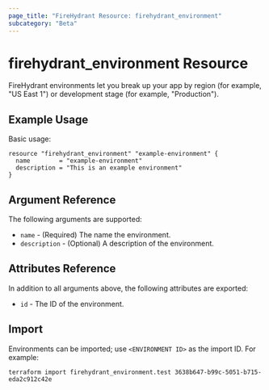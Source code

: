 ```yaml
---
page_title: "FireHydrant Resource: firehydrant_environment"
subcategory: "Beta"
---
```


# firehydrant_environment Resource

FireHydrant environments let you break up your app by region (for example, "US East 1")
or development stage (for example, "Production").

## Example Usage

Basic usage:
```hcl
resource "firehydrant_environment" "example-environment" {
  name        = "example-environment"
  description = "This is an example environment"
}
```

## Argument Reference

The following arguments are supported:

* `name` - (Required) The name the environment.
* `description` - (Optional) A description of the environment.

## Attributes Reference

In addition to all arguments above, the following attributes are exported:

* `id` - The ID of the environment.

## Import

Environments can be imported; use `<ENVIRONMENT ID>` as the import ID. For example:

```shell
terraform import firehydrant_environment.test 3638b647-b99c-5051-b715-eda2c912c42e
```
